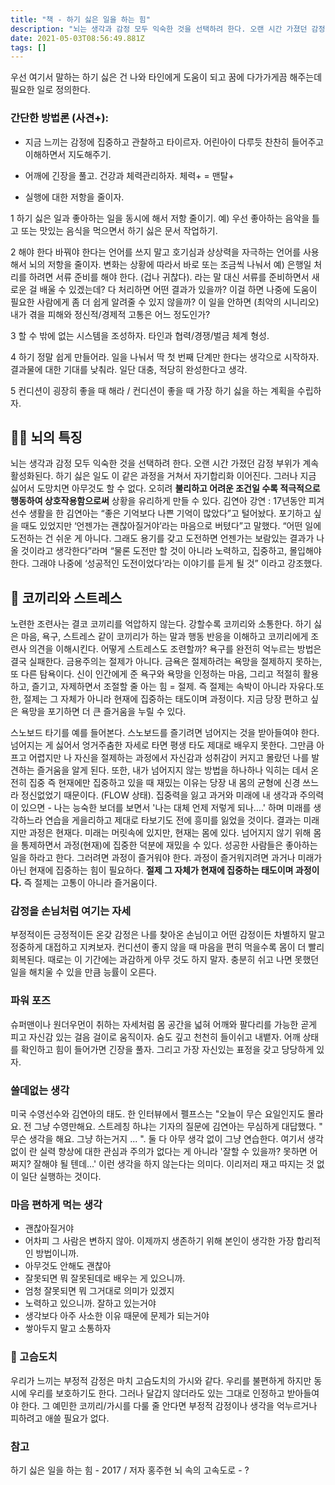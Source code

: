 ```yaml
---
title: "책 - 하기 싫은 일을 하는 힘"
description: "뇌는 생각과 감정 모두 익숙한 것을 선택하려 한다. 오랜 시간 가졌던 감정 부위가 계속 활성화된다. 하기 싫은 일도 이 같은 과정을 거쳐서 자기합리화 이어진다. 그러나 지금 싫어서 도망치면 아무것도 할 수 없다. 오히려 불리하고 어려운 조건일 수록 적극적으로 행동하여 "
date: 2021-05-03T08:56:49.881Z
tags: []
---
```

우선 여기서 말하는 하기 싫은 건 나와 타인에게 도움이 되고 꿈에 다가가게끔 해주는데 필요한 일로 정의한다.

### 간단한 방법론 (사견+):
- 지금 느끼는 감정에 집중하고 관찰하고 타이르자. 어린아이 다루듯 찬찬히 들어주고 이해하면서 지도해주기.

- 어깨에 긴장을 풀고. 건강과 체력관리하자. 체력+ = 맨탈+

- 실행에 대한 저항을 줄이자. 

1 하기 싫은 일과 좋아하는 일을 동시에 해서 저항 줄이기. 
예) 우선 좋아하는 음악을 틀고 또는 맛있는 음식을 먹으면서 하기 싫은 문서 작업하기.

2 해야 한다 바꿔야 한다는 언어를 쓰지 말고 호기심과 상상력을 자극하는 언어를 사용해서 뇌의 저항을 줄이자. 변화는 상황에 따라서 바로 또는 조금씩 나눠서
예) 은행일 처리를 하려면 서류 준비를 해야 한다. (겁나 귀찮다). 라는 말 대신 서류를 준비하면서 새로운 걸 배울 수 있겠는데? 다 처리하면 어떤 결과가 있을까? 이걸 하면 나중에 도움이 필요한 사람에게 좀 더 쉽게 알려줄 수 있지 않을까? 이 일을 안하면 (최악의 시니리오) 내가 겪을 피해와 정신적/경제적 고통은 어느 정도인가?

3 할 수 밖에 없는 시스템을 조성하자. 타인과 협력/경쟁/벌금 체계 형성.

4 하기 정말 쉽게 만들어라. 일을 나눠서 딱 첫 번째 단계만 한다는 생각으로 시작하자. 결과물에 대한 기대를 낮춰라. 일단 대충, 적당히 완성한다고 생각. 

5 컨디션이 굉장히 좋을 때 해라 / 컨디션이 좋을 때 가장 하기 싫을 하는 계획을 수립하자.

## 💂‍♂️ 뇌의 특징
뇌는 생각과 감정 모두 익숙한 것을 선택하려 한다. 오랜 시간 가졌던 감정 부위가 계속 활성화된다. 하기 싫은 일도 이 같은 과정을 거쳐서 자기합리화 이어진다. 그러나 지금 싫어서 도망치면 아무것도 할 수 없다. 오히려 **불리하고 어려운 조건일 수록 적극적으로 행동하여 상호작용함으로써** 상황을 유리하게 만들 수 있다.
김연아 강연 : 17년동안 피겨 선수 생활을 한 김연아는 “좋은 기억보다 나쁜 기억이 많았다”고 털어놨다. 포기하고 싶을 때도 있었지만 ‘언젠가는 괜찮아질거야’라는 마음으로 버텼다”고 말했다. “어떤 일에 도전하는 건 쉬운 게 아니다. 그래도 용기를 갖고 도전하면 언젠가는 보람있는 결과가 나올 것이라고 생각한다”라며 “물론 도전만 할 것이 아니라 노력하고, 집중하고, 몰입해야 한다. 그래야 나중에 ‘성공적인 도전이었다’라는 이야기를 듣게 될 것” 이라고 강조했다.

## 🐘 코끼리와 스트레스
노련한 조련사는 결코 코끼리를 억압하지 않는다. 강할수록 코끼리와 소통한다. 하기 싫은 마음, 욕구, 스트레스 같이 코끼리가 하는 말과 행동 반응을 이해하고 코끼리에게 조련사 의견을 이해시킨다. 어떻게 스트레스도 조련할까? 욕구를 완전히 억누르는 방법은 결국 실패한다. 금용주의는 절제가 아니다. 금욕은 절제하려는 욕망을 절제하지 못하는, 또 다른 탐욕이다. 신이 인간에게 준 욕구와 욕망을 인정하는 마음, 그리고 적절히 활용하고, 즐기고, 자제하면서 조절할 줄 아는 힘 = 절제. 즉 절제는 속박이 아니라 자유다.또한, 절제는 그 자체가 아니라 현재에 집중하는 태도이며 과정이다. 지금 당장 편하고 싶은 욕망을 포기하면 더 큰 즐거움을 누릴 수 있다.

스노보드 타기를 예를 들어본다. 스노보드를 즐기려면 넘어지는 것을 받아들여야 한다. 넘어지는 게 싫어서 엉거주춤한 자세로 타면 평생 타도 제대로 배우지 못한다. 그만큼 아프고 어렵지만 나 자신을 절제하는 과정에서 자신감과 성취감이 커지고 몰랐던 나를 발견하는 즐거움을 알게 된다. 또한, 내가 넘어지지 않는 방법을 하나하나 익히는 데서 온전히 집중 즉 현재에만 집중하고 있을 때 재밌는 이유는 당장 내 몸의 균형에 신경 쓰느라 정신없었기 때문이다. (FLOW 상태). 집중력을 잃고 과거와 미래에 내 생각과 주의력이 있으면 - 나는 능숙한 보더를 보면서 '나는 대체 언제 저렇게 되나….' 하며 미래를 생각하느라 연습을 게을리하고 제대로 타보기도 전에 흥미를 잃었을 것이다. 결과는 미래지만 과정은 현재다. 미래는 머릿속에 있지만, 현재는 몸에 있다. 넘어지지 않기 위해 몸을 통제하면서 과정(현재)에 집중한 덕분에 재밌을 수 있다. 성공한 사람들은 좋아하는 일을 하라고 한다. 그러려면 과정이 즐거워야 한다. 과정이 즐거워지려면 과거나 미래가 아닌 현재에 집중하는 힘이 필요하다. **절제 그 자체가 현재에 집중하는 태도이며 과정이다.** 즉 절제는 고통이 아니라 즐거움이다.

### 감정을 손님처럼 여기는 자세
부정적이든 긍정적이든 온갖 감정은 나를 찾아온 손님이고 어떤 감정이든 차별하지 말고 정중하게 대접하고 지켜보자.
컨디션이 좋지 않을 때 마음을 편히 먹을수록 몸이 더 빨리 회복된다. 때로는 이 기간에는 과감하게 아무 것도 하지 말자. 충분히 쉬고 나면 못했던 일을 해치울 수 있을 만큼 능률이 오른다. 

### 파워 포즈
슈퍼맨이나 원더우먼이 취하는 자세처럼 몸 공간을 넓혀 어깨와 팔다리를 가능한 곧게 피고 자신감 있는 걸음 걸이로 움직이자. 숨도 깊고 천천히 들이쉬고 내뱉자. 어깨 상태를 확인하고 힘이 들어가면 긴장을 풀자. 그리고 가장 자신있는 표정을 갖고 당당하게 있자.

### 쓸데없는 생각
미국 수영선수와 김연아의 태도. 한 인터뷰에서 펠프스는 "오늘이 무슨 요일인지도 몰라요. 전 그냥 수영만해요. 스트레칭 하냐는 기자의 질문에 김연아는 무심하게 대답했다. " 무슨 생각을 해요. 그냥 하는거지 ... ". 둘 다 아무 생각 없이 그냥 연습한다. 여기서 생각 없이 란 실력 향상에 대한 관심과 주의가 없다는 게 아니라 '잘할 수 있을까? 못하면 어쩌지? 잘해야 될 텐데...' 이런 생각을 하지 않는다는 의미다. 이리저리 재고 따지는 것 없이 일단 실행하는 것이다. 

### 마음 편하게 먹는 생각
- 괜찮아질거야
- 어차피 그 사람은 변하지 않아. 이제까지 생존하기 위해 본인이 생각한 가장 합리적인 방법이니까. 
- 아무것도 안해도 괜찮아
- 잘못되면 뭐 잘못된데로 배우는 게 있으니까.
- 엄청 잘못되면 뭐 그거대로 의미가 있겠지 
- 노력하고 있으니까. 잘하고 있는거야
- 생각보다 아주 사소한 이유 때문에 문제가 되는거야
- 쌓아두지 말고 소통하자


### 🦔 고슴도치
우리가 느끼는 부정적 감정은 마치 고슴도치의 가시와 같다. 우리를 불편하게 하지만 동시에 우리를 보호하기도 한다. 그러나 달갑지 않더라도 있는 그대로 인정하고 받아들여야 한다. 그 예민한 코끼리/가시를 다룰 줄 안다면 부정적 감정이나 생각을 억누르거나 피하려고 애쓸 필요가 없다. 

### 참고
하기 싫은 일을 하는 힘 - 2017 / 저자 홍주현
뇌 속의 고속도로 -  ?

